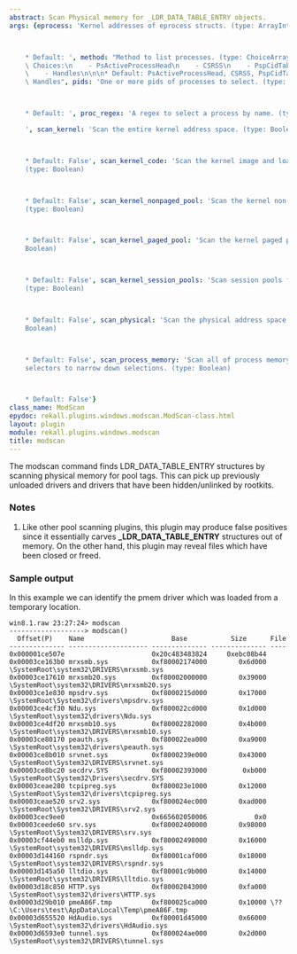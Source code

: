 ```yaml
---
abstract: Scan Physical memory for _LDR_DATA_TABLE_ENTRY objects.
args: {eprocess: 'Kernel addresses of eprocess structs. (type: ArrayIntParser)



    * Default: ', method: "Method to list processes. (type: ChoiceArray)\n\n\n* Valid\
    \ Choices:\n    - PsActiveProcessHead\n    - CSRSS\n    - PspCidTable\n    - Sessions\n\
    \    - Handles\n\n\n* Default: PsActiveProcessHead, CSRSS, PspCidTable, Sessions,\
    \ Handles", pids: 'One or more pids of processes to select. (type: ArrayIntParser)



    * Default: ', proc_regex: 'A regex to select a process by name. (type: RegEx)

    ', scan_kernel: 'Scan the entire kernel address space. (type: Boolean)



    * Default: False', scan_kernel_code: 'Scan the kernel image and loaded drivers.
    (type: Boolean)



    * Default: False', scan_kernel_nonpaged_pool: 'Scan the kernel non-paged pool.
    (type: Boolean)



    * Default: False', scan_kernel_paged_pool: 'Scan the kernel paged pool. (type:
    Boolean)



    * Default: False', scan_kernel_session_pools: 'Scan session pools for all processes.
    (type: Boolean)



    * Default: False', scan_physical: 'Scan the physical address space only. (type:
    Boolean)



    * Default: False', scan_process_memory: 'Scan all of process memory. Uses process
    selectors to narrow down selections. (type: Boolean)



    * Default: False'}
class_name: ModScan
epydoc: rekall.plugins.windows.modscan.ModScan-class.html
layout: plugin
module: rekall.plugins.windows.modscan
title: modscan
---
```


The modscan command finds LDR_DATA_TABLE_ENTRY structures by scanning physical
memory for pool tags. This can pick up previously unloaded drivers and drivers
that have been hidden/unlinked by rootkits.


### Notes

1. Like other pool scanning plugins, this plugin may produce false positives
   since it essentially carves **_LDR_DATA_TABLE_ENTRY** structures out of
   memory. On the other hand, this plugin may reveal files which have been
   closed or freed.

### Sample output

In this example we can identify the pmem driver which was loaded from a
temporary location.

```
win8.1.raw 23:27:24> modscan
-------------------> modscan()
  Offset(P)    Name                      Base           Size      File
-------------- -------------------- -------------- -------------- ----
0x000001ce507e                      0x20c483483824     0xebc08b44
0x00003ce163b0 mrxsmb.sys           0xf80002174000        0x6d000 \SystemRoot\system32\DRIVERS\mrxsmb.sys
0x00003ce17610 mrxsmb20.sys         0xf80002000000        0x39000 \SystemRoot\system32\DRIVERS\mrxsmb20.sys
0x00003ce1e830 mpsdrv.sys           0xf8000215d000        0x17000 \SystemRoot\System32\drivers\mpsdrv.sys
0x00003ce4cf30 Ndu.sys              0xf800022cd000        0x1d000 \SystemRoot\system32\drivers\Ndu.sys
0x00003ce4df20 mrxsmb10.sys         0xf80002282000        0x4b000 \SystemRoot\system32\DRIVERS\mrxsmb10.sys
0x00003ce80170 peauth.sys           0xf800022ea000        0xa9000 \SystemRoot\system32\drivers\peauth.sys
0x00003ce8b010 srvnet.sys           0xf8000239e000        0x43000 \SystemRoot\System32\DRIVERS\srvnet.sys
0x00003ce8bc20 secdrv.SYS           0xf80002393000         0xb000 \SystemRoot\System32\Drivers\secdrv.SYS
0x00003ceae280 tcpipreg.sys         0xf800023e1000        0x12000 \SystemRoot\System32\drivers\tcpipreg.sys
0x00003ceae520 srv2.sys             0xf800024ec000        0xad000 \SystemRoot\System32\DRIVERS\srv2.sys
0x00003cec9ee0                      0x665602050006            0x0
0x00003ceede60 srv.sys              0xf80002400000        0x98000 \SystemRoot\System32\DRIVERS\srv.sys
0x00003cf44eb0 mslldp.sys           0xf80002498000        0x16000 \SystemRoot\system32\DRIVERS\mslldp.sys
0x00003d144160 rspndr.sys           0xf80001caf000        0x18000 \SystemRoot\system32\DRIVERS\rspndr.sys
0x00003d145a50 lltdio.sys           0xf80001c9b000        0x14000 \SystemRoot\system32\DRIVERS\lltdio.sys
0x00003d18c850 HTTP.sys             0xf80002043000        0xfa000 \SystemRoot\system32\drivers\HTTP.sys
0x00003d29b010 pmeA86F.tmp          0xf800025ca000        0x10000 \??\C:\Users\test\AppData\Local\Temp\pmeA86F.tmp
0x00003d655520 HdAudio.sys          0xf80001d45000        0x66000 \SystemRoot\system32\drivers\HdAudio.sys
0x00003d6593e0 tunnel.sys           0xf800024ae000        0x2d000 \SystemRoot\system32\DRIVERS\tunnel.sys
```